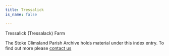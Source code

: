 ```yaml
---
title: Tressalick
is_name: false

---
```


Tressalick (Tressalack) Farm


The Stoke Climsland Parish Archive holds material under this index entry. To find out more please [contact us](/contact/)
